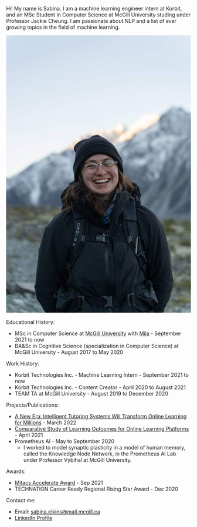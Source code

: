 Hi! My name is Sabina. I am a machine learning engineer intern at Korbit, and an MSc Student in Computer Science at McGill University studing under Professor Jackie Cheung. I am passionate about NLP and a list of ever growing topics in the field of machine learning.

![me](./images/profile.jpeg)

Educational History:
- MSc in Computer Science at [McGill University](https://www.mcgill.ca/) with [Mila](https://mila.quebec/en/) - September 2021 to now
- BA&Sc in Cognitive Science (specialization in Computer Science) at McGill University - August 2017 to May 2020

Work History:
- Korbit Technologies Inc. - Machine Learning Intern - September 2021 to now
- Korbit Technologies Inc. - Content Creator - April 2020 to August 2021
- TEAM TA at McGill University - August 2019 to December 2020

Projects/Publications:
- [A New Era: Intelligent Tutoring Systems Will Transform Online Learning for Millions](https://arxiv.org/abs/2203.03724) - March 2022
- [Comparative Study of Learning Outcomes for Online Learning Platforms](https://arxiv.org/abs/2104.07763) - April 2021
- Prometheus AI - May to September 2020
    - I worked to model synaptic plasticity in a model of human memory, called the Knowledge Node Network, in the Prometheus AI Lab under Professor Vybihal at McGill University.

Awards:
- [Mitacs Accelerate Award](https://www.mitacs.ca/en/programs/acceleratehttps://www.mitacs.ca/en/programs/accelerate) - Sep 2021
- TECHNATION Career Ready Regional Rising Star Award - Dec 2020

Contact me:
- Email: sabina.elkins@mail.mcgill.ca
- [LinkedIn Profile](https://www.linkedin.com/in/sabina-elkins-735958175/)

